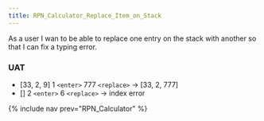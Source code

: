 ```yaml
---
title: RPN_Calculator_Replace_Item_on_Stack
---
```

As a user I wan to be able to replace one entry on the stack with another so that I can fix a typing error.

### UAT
* [33, 2, 9] 1 ```<enter>``` 777 ```<replace>``` -> [33, 2, 777]
* [] 2 ```<enter>``` 6 ```<replace>``` -> index error

{% include nav prev="RPN_Calculator" %}

